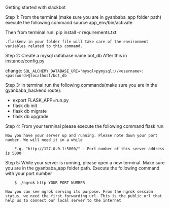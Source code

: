 Getting started with slackbot

Step 1:
From the terminal (make sure you are in gyanbaba_app folder path) execute the following command
source app_env/bin/activate

Then from terminal run:
pip install -r requirements.txt

    .flaskenv in your folder file will take care of the environment variables related to this command.

Step 2:
Create a mysql database name bot_db
After this in instance/config.py

change: `SQL_ALCHEMY_DATABASE_URI='mysql+pymysql://<username>:<password>@localhost/bot_db`

Step 3:
In terminal run the following commands(make sure you are in the gyanbaba_backend route):

- export FLASK_APP=run.py
- flask db init
- flask db migrate
- flask db upgrade

Step 4:
From your terminal please execute the following command
flask run

    Now you have your server up and running. Please note down your port number. We will need it in a while

        E.g. "http://127.0.0.1:5000/" - Port number of this server address is 5000

Step 5:
While your server is running, please open a new terminal. Make sure you are in the gyanbaba_app folder path. Execute the following command with your port number

        $ ./ngrok http YOUR PORT NUMBER

    Now you can see ngrok serving its purpose. From the ngrok session status, we need the first forwarding url. This is the public url that help us to connect our local server to the internet
